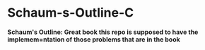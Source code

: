 # Schaum-s-Outline-C

**Schaum's Outline: Great book this repo is supposed to have the implemem=ntation of those problems that are in the book**
